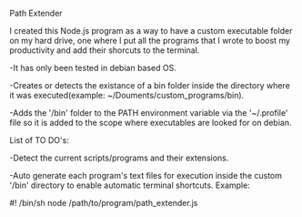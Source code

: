 Path Extender

I created this Node.js program as a way to have a custom executable folder on my hard drive, one where I put all the programs that I wrote to boost my productivity and add their shorcuts to the terminal. 

-It has only been tested in debian based OS.

-Creates or detects the existance of a bin folder inside the directory where it was executed(example: ~/Douments/custom_programs/bin).

-Adds the '/bin' folder to the PATH environment variable via the '~/.profile' file so it is added to the scope where executables are looked for on debian.

List of TO DO's:

-Detect the current scripts/programs and their extensions.

-Auto generate each program's text files for execution inside the custom '/bin' directory to enable automatic terminal shortcuts.
 Example:
 
 #! /bin/sh
 node /path/to/program/path_extender.js
 
 
